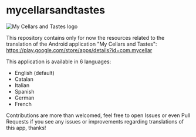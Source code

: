 # mycellarsandtastes

![My Cellars and Tastes logo](https://lh3.googleusercontent.com/iecYX3GeU0nt72cgxniuwjVTTke9kAsE58aWDKngrrGq1NT9_estMaNmIVCj2VBoIV4=s180-rw)

This repository contains only for now the resources related to the translation of the Android application "My Cellars and Tastes": https://play.google.com/store/apps/details?id=com.mycellar

This application is available in 6 languages:
- English (default)
- Catalan
- Italian
- Spanish
- German
- French

Contributions are more than welcomed, feel free to open Issues or even Pull Requests if you see any issues or improvements regarding translations of this app, thanks!
